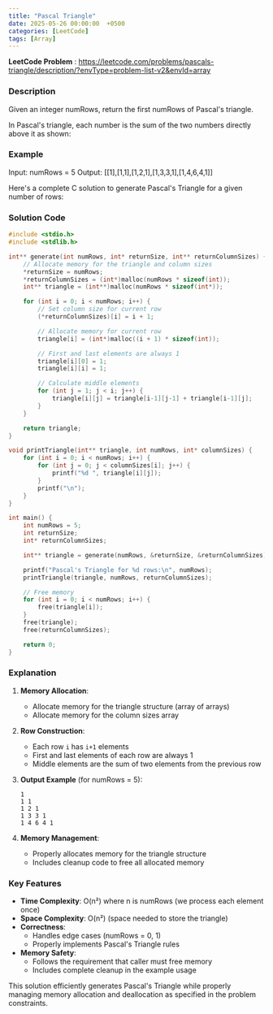 ```yaml
---
title: "Pascal Triangle"
date: 2025-05-26 00:00:00  +0500
categories: [LeetCode]
tags: [Array]
---
```

**LeetCode Problem** : <https://leetcode.com/problems/pascals-triangle/description/?envType=problem-list-v2&envId=array>

### Description

Given an integer numRows, return the first numRows of Pascal's triangle.

In Pascal's triangle, each number is the sum of the two numbers directly above it as shown:

### Example

Input: numRows = 5
Output: [[1],[1,1],[1,2,1],[1,3,3,1],[1,4,6,4,1]]

Here's a complete C solution to generate Pascal's Triangle for a given number of rows:

### Solution Code
```c
#include <stdio.h>
#include <stdlib.h>

int** generate(int numRows, int* returnSize, int** returnColumnSizes) {
    // Allocate memory for the triangle and column sizes
    *returnSize = numRows;
    *returnColumnSizes = (int*)malloc(numRows * sizeof(int));
    int** triangle = (int**)malloc(numRows * sizeof(int*));

    for (int i = 0; i < numRows; i++) {
        // Set column size for current row
        (*returnColumnSizes)[i] = i + 1;

        // Allocate memory for current row
        triangle[i] = (int*)malloc((i + 1) * sizeof(int));

        // First and last elements are always 1
        triangle[i][0] = 1;
        triangle[i][i] = 1;

        // Calculate middle elements
        for (int j = 1; j < i; j++) {
            triangle[i][j] = triangle[i-1][j-1] + triangle[i-1][j];
        }
    }

    return triangle;
}

void printTriangle(int** triangle, int numRows, int* columnSizes) {
    for (int i = 0; i < numRows; i++) {
        for (int j = 0; j < columnSizes[i]; j++) {
            printf("%d ", triangle[i][j]);
        }
        printf("\n");
    }
}

int main() {
    int numRows = 5;
    int returnSize;
    int* returnColumnSizes;

    int** triangle = generate(numRows, &returnSize, &returnColumnSizes);

    printf("Pascal's Triangle for %d rows:\n", numRows);
    printTriangle(triangle, numRows, returnColumnSizes);

    // Free memory
    for (int i = 0; i < numRows; i++) {
        free(triangle[i]);
    }
    free(triangle);
    free(returnColumnSizes);

    return 0;
}
```

### Explanation

1. **Memory Allocation**:
   - Allocate memory for the triangle structure (array of arrays)
   - Allocate memory for the column sizes array

2. **Row Construction**:
   - Each row `i` has `i+1` elements
   - First and last elements of each row are always 1
   - Middle elements are the sum of two elements from the previous row

3. **Output Example** (for numRows = 5):
   ```
   1
   1 1
   1 2 1
   1 3 3 1
   1 4 6 4 1
   ```

4. **Memory Management**:
   - Properly allocates memory for the triangle structure
   - Includes cleanup code to free all allocated memory

### Key Features

- **Time Complexity**: O(n²) where n is numRows (we process each element once)
- **Space Complexity**: O(n²) (space needed to store the triangle)
- **Correctness**:
  - Handles edge cases (numRows = 0, 1)
  - Properly implements Pascal's Triangle rules
- **Memory Safety**:
  - Follows the requirement that caller must free memory
  - Includes complete cleanup in the example usage

This solution efficiently generates Pascal's Triangle while properly managing memory allocation and deallocation as specified in the problem constraints.
